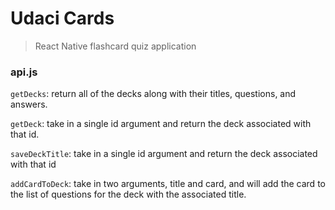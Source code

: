 # Udaci Cards

> React Native flashcard quiz application

### api.js

`getDecks`: return all of the decks along with their titles, questions, and answers.

`getDeck`: take in a single id argument and return the deck associated with that id.

`saveDeckTitle`: take in a single id argument and return the deck associated with that id

`addCardToDeck`: take in two arguments, title and card, and will add the card to the list of questions for the deck with the associated title.
